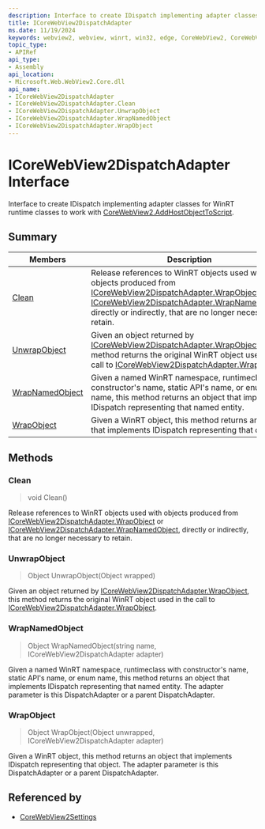 ```yaml
---
description: Interface to create IDispatch implementing adapter classes for WinRT runtime classes to work with CoreWebView2.AddHostObjectToScript.
title: ICoreWebView2DispatchAdapter
ms.date: 11/19/2024
keywords: webview2, webview, winrt, win32, edge, CoreWebView2, CoreWebView2Controller, browser control, edge html, ICoreWebView2DispatchAdapter
topic_type:
- APIRef
api_type:
- Assembly
api_location:
- Microsoft.Web.WebView2.Core.dll
api_name:
- ICoreWebView2DispatchAdapter
- ICoreWebView2DispatchAdapter.Clean
- ICoreWebView2DispatchAdapter.UnwrapObject
- ICoreWebView2DispatchAdapter.WrapNamedObject
- ICoreWebView2DispatchAdapter.WrapObject
---
```


# ICoreWebView2DispatchAdapter Interface



Interface to create IDispatch implementing adapter classes for WinRT runtime classes to work with [CoreWebView2.AddHostObjectToScript](corewebview2.md#addhostobjecttoscript).

## Summary

Members|Description
--|--
[Clean](#clean) | Release references to WinRT objects used with objects produced from [ICoreWebView2DispatchAdapter.WrapObject](icorewebview2dispatchadapter.md#wrapobject) or [ICoreWebView2DispatchAdapter.WrapNamedObject](icorewebview2dispatchadapter.md#wrapnamedobject), directly or indirectly, that are no longer necessary to retain.
[UnwrapObject](#unwrapobject) | Given an object returned by [ICoreWebView2DispatchAdapter.WrapObject](icorewebview2dispatchadapter.md#wrapobject), this method returns the original WinRT object used in the call to [ICoreWebView2DispatchAdapter.WrapObject](icorewebview2dispatchadapter.md#wrapobject).
[WrapNamedObject](#wrapnamedobject) | Given a named WinRT namespace, runtimeclass with constructor's name, static API's name, or enum name, this method returns an object that implements IDispatch representing that named entity.
[WrapObject](#wrapobject) | Given a WinRT object, this method returns an object that implements IDispatch representing that object.



## Methods

### Clean

> void Clean()

Release references to WinRT objects used with objects produced from [ICoreWebView2DispatchAdapter.WrapObject](icorewebview2dispatchadapter.md#wrapobject) or [ICoreWebView2DispatchAdapter.WrapNamedObject](icorewebview2dispatchadapter.md#wrapnamedobject), directly or indirectly, that are no longer necessary to retain.



### UnwrapObject

> Object UnwrapObject(Object wrapped)

Given an object returned by [ICoreWebView2DispatchAdapter.WrapObject](icorewebview2dispatchadapter.md#wrapobject), this method returns the original WinRT object used in the call to [ICoreWebView2DispatchAdapter.WrapObject](icorewebview2dispatchadapter.md#wrapobject).



### WrapNamedObject

> Object WrapNamedObject(string name, ICoreWebView2DispatchAdapter adapter)

Given a named WinRT namespace, runtimeclass with constructor's name, static API's name, or enum name, this method returns an object that implements IDispatch representing that named entity.
The adapter parameter is this DispatchAdapter or a parent DispatchAdapter.



### WrapObject

> Object WrapObject(Object unwrapped, ICoreWebView2DispatchAdapter adapter)

Given a WinRT object, this method returns an object that implements IDispatch representing that object.
The adapter parameter is this DispatchAdapter or a parent DispatchAdapter.






## Referenced by

- [CoreWebView2Settings](corewebview2settings.md)
